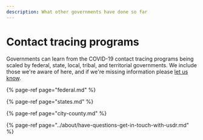 ```yaml
---
description: What other governments have done so far
---
```


# Contact tracing programs

Governments can learn from the COVID-19 contact tracing programs being scaled by federal, state, local, tribal, and territorial governments. We include those we're aware of here, and if we're missing information please [let us know](mailto:contact@usdigitalresponse.org).

{% page-ref page="federal.md" %}

{% page-ref page="states.md" %}

{% page-ref page="city-county.md" %}

{% page-ref page="../about/have-questions-get-in-touch-with-usdr.md" %}

